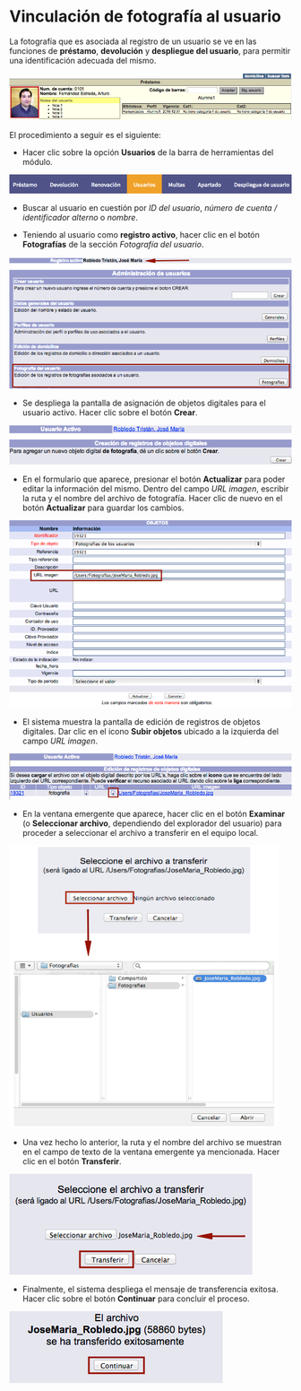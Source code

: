 # Vinculación de fotografía al usuario

La fotografía que es asociada al registro de un usuario se ve en las funciones de **préstamo**, **devolución** y **despliegue del usuario**, para permitir una identificación adecuada del mismo.

![](Ejemplo_usuario_foto.png)

El procedimiento a seguir es el siguiente:

- Hacer clic sobre la opción **Usuarios** de la barra de herramientas del módulo.

![](Opcion_usuarios.png)

- Buscar al usuario en cuestión por _ID del usuario_, _número de cuenta / identificador alterno_ o _nombre_.

- Teniendo al usuario como **registro activo**, hacer clic en el botón **Fotografías** de la sección *Fotografía del usuario*.

![](Fotografia_usuario.png)

- Se despliega la pantalla de asignación de objetos digitales para el usuario activo. Hacer clic sobre el botón **Crear**.

![](Vinculacion_foto.png)

- En el formulario que aparece, presionar el botón **Actualizar** para poder editar la información del mismo. Dentro del campo *URL imagen*, escribir la ruta y el nombre del archivo de fotografía. Hacer clic de nuevo en el botón **Actualizar** para guardar los cambios.

![](Vinculacion_foto2.png)

- El sistema muestra la pantalla de edición de registros de objetos digitales. Dar clic en el icono **Subir objetos** ubicado a la izquierda del campo *URL imagen*.

![](Vinculacion_foto3.png)

- En la ventana emergente que aparece, hacer clic en el botón **Examinar** (o **Seleccionar archivo**, dependiendo del explorador del usuario) para proceder a seleccionar el archivo a transferir en el equipo local.

![](Vinculacion_foto4.png)

- Una vez hecho lo anterior, la ruta y el nombre del archivo se muestran en el campo de texto de la ventana emergente ya mencionada. Hacer clic en el botón **Transferir**.

![](Vinculacion_foto5.png)

- Finalmente, el sistema despliega el mensaje de transferencia exitosa. Hacer clic sobre el botón **Continuar** para concluir el proceso.

![](Vinculacion_foto6.png)